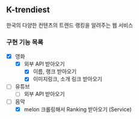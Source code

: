 ## K-trendiest
한국의 다양한 컨텐츠의 트렌드 랭킹을 알려주는 웹 서비스

### 구현 기능 목록
- [x] 영화
    - [x] 외부 API 받아오기
      - [x] 이름, 랭크 받아오기
      - [x] 이미지링크, 소개 링크 받아오기
- [ ] 유튜브
    - [ ] 외부 API 받아오기
- [ ] 음악
    - [x] melon 크롤링해서 Ranking 받아오기 (Service)
